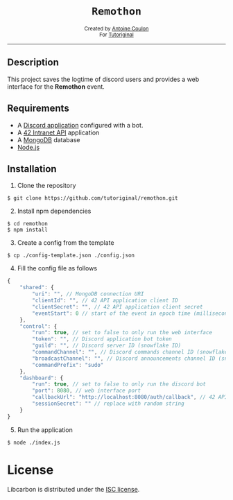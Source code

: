 <h1 align="center"><code>Remothon</code></h1>

<div align="center">
	<sub>Created by <a href="https://github.com/30c27b">Antoine Coulon</a></sub>
</div>
<div align="center">
	<sub>For <a href="https://github.com/tutoriginal">Tutoriginal</a></sub>
</div>

---

## Description

This project saves the logtime of discord users and provides a web interface for the **Remothon** event.

## Requirements

* A [Discord application](https://discord.com/developers/applications) configured with a bot.
* A [42 Intranet API](https://api.intra.42.fr) application
* A [MongoDB](https://www.mongodb.com/) database
* [Node.js](https://nodejs.org/)

## Installation

1. Clone the repository
```shell
$ git clone https://github.com/tutoriginal/remothon.git
```

2. Install npm dependencies
```shell
$ cd remothon
$ npm install
```

3. Create a config from the template
```shell
$ cp ./config-template.json ./config.json
```

4. Fill the config file as follows
```js
{
	"shared": {
		"uri": "", // MongoDB connection URI
		"clientId": "", // 42 API application client ID
		"clientSecret": "", // 42 API application client secret
		"eventStart": 0 // start of the event in epoch time (milliseconds)
	},
	"control": {
		"run": true, // set to false to only run the web interface
		"token": "", // Discord application bot token
		"guild": "", // Discord server ID (snowflake ID)
		"commandChannel": "", // Discord commands channel ID (snowflake ID)
		"broadcastChannel": "", // Discord announcements channel ID (snowflake ID)
		"commandPrefix": "sudo"
	},
	"dashboard": {
		"run": true, // set to false to only run the discord bot
		"port": 8080, // web interface port
		"callbackUrl": "http://localhost:8080/auth/callback", // 42 API callback URL
		"sessionSecret": "" // replace with random string
	}
}
```

5. Run the application
```shell
$ node ./index.js
```

# License

Libcarbon is distributed under the [ISC license](/LICENSE).

